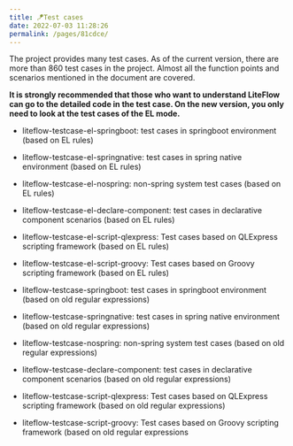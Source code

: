```yaml
---
title: 🪁Test cases
date: 2022-07-03 11:28:26
permalink: /pages/81cdce/
---
```


The project provides many test cases. As of the current version, there are more than 860 test cases in the project. Almost all the function points and scenarios mentioned in the document are covered.

**It is strongly recommended that those who want to understand LiteFlow can go to the detailed code in the test case. On the new version, you only need to look at the test cases of the EL mode.**

* liteflow-testcase-el-springboot: test cases in springboot environment (based on EL rules)
* liteflow-testcase-el-springnative: test cases in spring native environment (based on EL rules)
* liteflow-testcase-el-nospring: non-spring system test cases (based on EL rules)
* liteflow-testcase-el-declare-component: test cases in declarative component scenarios (based on EL rules)
* liteflow-testcase-el-script-qlexpress: Test cases based on QLExpress scripting framework (based on EL rules)
* liteflow-testcase-el-script-groovy: Test cases based on Groovy scripting framework (based on EL rules)

* liteflow-testcase-springboot: test cases in springboot environment (based on old regular expressions)
* liteflow-testcase-springnative: test cases in spring native environment (based on old regular expressions)
* liteflow-testcase-nospring: non-spring system test cases (based on old regular expressions)
* liteflow-testcase-declare-component: test cases in declarative component scenarios (based on old regular expressions)
* liteflow-testcase-script-qlexpress: Test cases based on QLExpress scripting framework (based on old regular expressions)
* liteflow-testcase-script-groovy: Test cases based on Groovy scripting framework (based on old regular expressions
